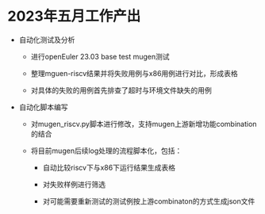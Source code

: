 # 2023年五月工作产出

- 自动化测试及分析

  - 进行openEuler 23.03 base test mugen测试

  - 整理mguen-riscv结果并将失败用例与x86用例进行对比，形成表格

  - 对具体的失败的用例首先排查了超时与环境文件缺失的用例

- 自动化脚本编写

  - 对mugen_riscv.py脚本进行修改，支持mugen上游新增功能combination的结合

  - 将目前mugen后续log处理的流程脚本化，包括：

    - 自动比较riscv下与x86下运行结果生成表格

    - 对失败样例进行筛选

    - 对可能需要重新测试的测试例按上游combinaton的方式生成json文件
